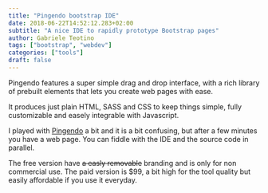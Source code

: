 ```yaml
---
title: "Pingendo bootstrap IDE"
date: 2018-06-22T14:52:12.283+02:00
subtitle: "A nice IDE to rapidly prototype Bootstrap pages"
author: Gabriele Teotino
tags: ["bootstrap", "webdev"]
categories: ["tools"]
draft: false
---
```


Pingendo features a super simple drag and drop interface, with a rich library of prebuilt elements that lets you create web pages with ease.

<!--more-->

It produces just plain HTML, SASS and CSS to keep things simple, fully customizable and easely integrable with Javascript.

I played with [Pingendo](https://pingendo.com) a bit and it is a bit confusing, but after a few minutes you have a web page. You can fiddle with the IDE and the source code in parallel.

The free version have ~~a easly removable~~ branding and is only for non commercial use. The paid version is $99, a bit high for the tool quality but easily affordable if you use it everyday.
